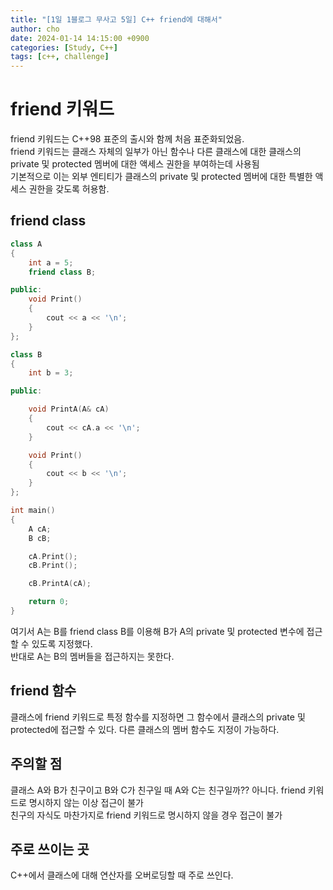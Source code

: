 ```yaml
---
title: "[1일 1블로그 무사고 5일] C++ friend에 대해서"
author: cho
date: 2024-01-14 14:15:00 +0900
categories: [Study, C++]
tags: [c++, challenge]
---
```


# friend 키워드
friend 키워드는 C++98 표준의 출시와 함께 처음 표준화되었음.  
friend 키워드는 클래스 자체의 일부가 아닌 함수나 다른 클래스에 대한 클래스의 private 및 protected 멤버에 대한 액세스 권한을 부여하는데 사용됨  
기본적으로 이는 외부 엔티티가 클래스의 private 및 protected 멤버에 대한 특별한 액세스 권한을 갖도록 허용함.  

## friend class
```c++
class A
{
    int a = 5;
    friend class B;

public:
    void Print()
    {
        cout << a << '\n';
    }
};

class B
{
    int b = 3;

public:

    void PrintA(A& cA)
    {
        cout << cA.a << '\n';
    }

    void Print()
    {
        cout << b << '\n';
    }
};

int main()
{
    A cA;
    B cB;

    cA.Print();
    cB.Print();

    cB.PrintA(cA);

    return 0;
}
```
여기서 A는 B를 friend class B를 이용해 B가 A의 private 및 protected 변수에 접근할 수 있도록 지정했다.  
반대로 A는 B의 멤버들을 접근하지는 못한다.  

## friend 함수
클래스에 friend 키워드로 특정 함수를 지정하면 그 함수에서 클래스의 private 및 protected에 접근할 수 있다. 다른 클래스의 멤버 함수도 지정이 가능하다.  

## 주의할 점
클래스 A와 B가 친구이고 B와 C가 친구일 때 A와 C는 친구일까?? 아니다. friend 키워드로 명시하지 않는 이상 접근이 불가  
친구의 자식도 마찬가지로 friend 키워드로 명시하지 않을 경우 접근이 불가  

## 주로 쓰이는 곳
C++에서 클래스에 대해 연산자를 오버로딩할 때 주로 쓰인다.  


